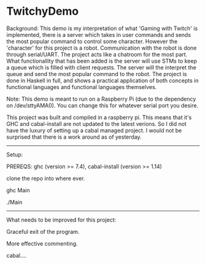 # TwitchyDemo

Background:
This demo is my interpretation of what 'Gaming with Twitch' is implemented, there is a server which takes in user commands and sends the most popular command to control some character. However the 'character' for this project is a robot. Communication with the robot is done through serial/UART. The project acts like a chatroom for the most part. What functionallity that has been added is the server will use STMs to keep a queue which is filled with client requests. The server will the interpret the queue and send the most popular command to the robot. The project is done in Haskell in full, and shows a practical application of both concepts in functional languages and functional languages themselves.


Note:
This demo is meant to run on a Raspberry Pi (due to the dependency on /dev/sttyAMA0).
You can change this for whatever serial port you desire.

This project was built and compiled in a raspberry pi. This means that it's GHC and cabal-install are not updated to the latest verions. So I did not have the luxury of setting up a cabal managed project. I would not be surprised that there is a work around as of yesterday. 

--------------------------------------------
Setup:

PREREQS: ghc (version >= 7.4), cabal-install (version >= 1.14)

clone the repo into where ever.

ghc Main

./Main



--------------------------------------------

What needs to be improved for this project:

Graceful exit of the program.

More effective commenting. 

cabal....

